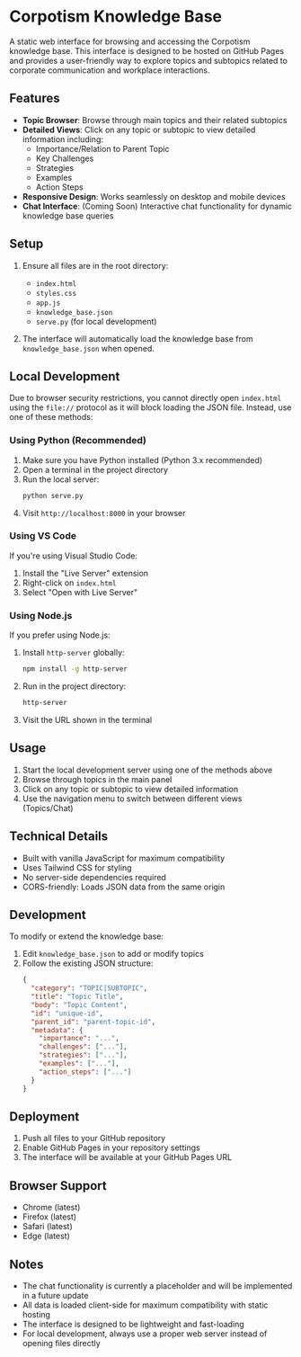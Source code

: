 # Corpotism Knowledge Base

A static web interface for browsing and accessing the Corpotism knowledge base. This interface is designed to be hosted on GitHub Pages and provides a user-friendly way to explore topics and subtopics related to corporate communication and workplace interactions.

## Features

- **Topic Browser**: Browse through main topics and their related subtopics
- **Detailed Views**: Click on any topic or subtopic to view detailed information including:
  - Importance/Relation to Parent Topic
  - Key Challenges
  - Strategies
  - Examples
  - Action Steps
- **Responsive Design**: Works seamlessly on desktop and mobile devices
- **Chat Interface**: (Coming Soon) Interactive chat functionality for dynamic knowledge base queries

## Setup

1. Ensure all files are in the root directory:
   - `index.html`
   - `styles.css`
   - `app.js`
   - `knowledge_base.json`
   - `serve.py` (for local development)

2. The interface will automatically load the knowledge base from `knowledge_base.json` when opened.

## Local Development

Due to browser security restrictions, you cannot directly open `index.html` using the `file://` protocol as it will block loading the JSON file. Instead, use one of these methods:

### Using Python (Recommended)

1. Make sure you have Python installed (Python 3.x recommended)
2. Open a terminal in the project directory
3. Run the local server:
   ```bash
   python serve.py
   ```
4. Visit `http://localhost:8000` in your browser

### Using VS Code

If you're using Visual Studio Code:
1. Install the "Live Server" extension
2. Right-click on `index.html`
3. Select "Open with Live Server"

### Using Node.js

If you prefer using Node.js:
1. Install `http-server` globally:
   ```bash
   npm install -g http-server
   ```
2. Run in the project directory:
   ```bash
   http-server
   ```
3. Visit the URL shown in the terminal

## Usage

1. Start the local development server using one of the methods above
2. Browse through topics in the main panel
3. Click on any topic or subtopic to view detailed information
4. Use the navigation menu to switch between different views (Topics/Chat)

## Technical Details

- Built with vanilla JavaScript for maximum compatibility
- Uses Tailwind CSS for styling
- No server-side dependencies required
- CORS-friendly: Loads JSON data from the same origin

## Development

To modify or extend the knowledge base:

1. Edit `knowledge_base.json` to add or modify topics
2. Follow the existing JSON structure:
   ```json
   {
     "category": "TOPIC|SUBTOPIC",
     "title": "Topic Title",
     "body": "Topic Content",
     "id": "unique-id",
     "parent_id": "parent-topic-id",
     "metadata": {
       "importance": "...",
       "challenges": ["..."],
       "strategies": ["..."],
       "examples": ["..."],
       "action_steps": ["..."]
     }
   }
   ```

## Deployment

1. Push all files to your GitHub repository
2. Enable GitHub Pages in your repository settings
3. The interface will be available at your GitHub Pages URL

## Browser Support

- Chrome (latest)
- Firefox (latest)
- Safari (latest)
- Edge (latest)

## Notes

- The chat functionality is currently a placeholder and will be implemented in a future update
- All data is loaded client-side for maximum compatibility with static hosting
- The interface is designed to be lightweight and fast-loading
- For local development, always use a proper web server instead of opening files directly 